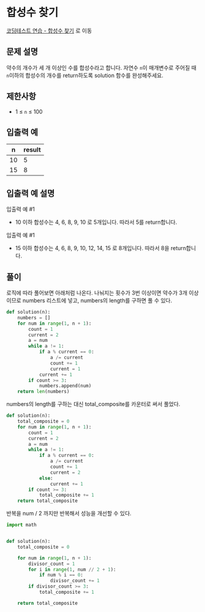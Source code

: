 # 합성수 찾기

[코딩테스트 연습 - 합성수 찾기][1] 로 이동

## 문제 설명

약수의 개수가 세 개 이상인 수를 합성수라고 합니다. 자연수 `n`이 매개변수로 주어질 때 `n`이하의 합성수의 개수를 return하도록 solution 함수를 완성해주세요.

## 제한사항

- 1 ≤ `n` ≤ 100

## 입출력 예

| n   | result |
| --- | ------ |
| 10  | 5      |
| 15  | 8      |

## 입출력 예 설명

입출력 예 #1

- 10 이하 합성수는 4, 6, 8, 9, 10 로 5개입니다. 따라서 5를 return합니다.

입출력 예 #1

- 15 이하 합성수는 4, 6, 8, 9, 10, 12, 14, 15 로 8개입니다. 따라서 8을 return합니다.

## 풀이

로직에 따라 풀어보면 아래처럼 나온다.
나눠지는 횟수가 3번 이상이면 약수가 3개 이상이므로 numbers 리스트에 넣고, numbers의 length를 구하면 풀 수 있다.

```python
def solution(n):
    numbers = []
    for num in range(1, n + 1):
        count = 1
        current = 2
        a = num
        while a != 1:
            if a % current == 0:
                a /= current
                count += 1
                current = 1
            current += 1
        if count >= 3:
            numbers.append(num)
    return len(numbers)
```

numbers의 length를 구하는 대신 total_composite를 카운터로 써서 풀었다.

```python
def solution(n):
    total_composite = 0
    for num in range(1, n + 1):
        count = 1
        current = 2
        a = num
        while a != 1:
            if a % current == 0:
                a /= current
                count += 1
                current = 2
            else:
                current += 1
        if count >= 3:
            total_composite += 1
    return total_composite
```

반복을 num / 2 까지만 반복해서 성능을 개선할 수 있다.

```python
import math


def solution(n):
    total_composite = 0

    for num in range(1, n + 1):
        divisor_count = 1
        for i in range(1, num // 2 + 1):
            if num % i == 0:
                divisor_count += 1
        if divisor_count >= 3:
            total_composite += 1

    return total_composite
```

[1]: https://school.programmers.co.kr/learn/courses/30/lessons/120846

